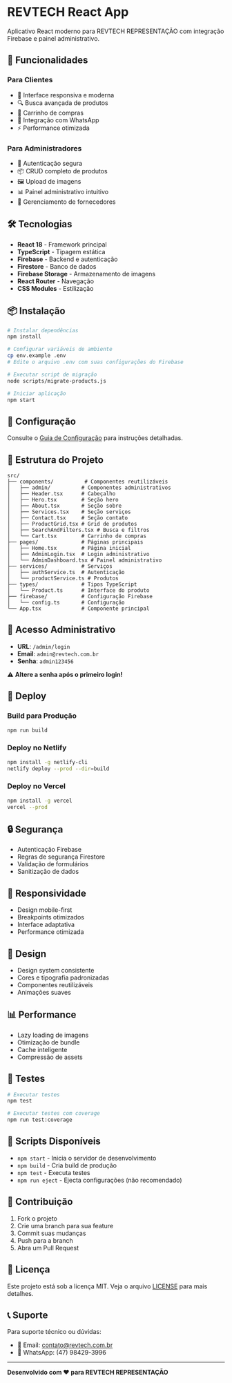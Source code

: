 # REVTECH React App

Aplicativo React moderno para REVTECH REPRESENTAÇÃO com integração Firebase e painel administrativo.

## 🚀 Funcionalidades

### Para Clientes
- 📱 Interface responsiva e moderna
- 🔍 Busca avançada de produtos
- 🛒 Carrinho de compras
- 📱 Integração com WhatsApp
- ⚡ Performance otimizada

### Para Administradores
- 🔐 Autenticação segura
- 📦 CRUD completo de produtos
- 🖼️ Upload de imagens
- 📊 Painel administrativo intuitivo
- 👥 Gerenciamento de fornecedores

## 🛠️ Tecnologias

- **React 18** - Framework principal
- **TypeScript** - Tipagem estática
- **Firebase** - Backend e autenticação
- **Firestore** - Banco de dados
- **Firebase Storage** - Armazenamento de imagens
- **React Router** - Navegação
- **CSS Modules** - Estilização

## 📦 Instalação

```bash
# Instalar dependências
npm install

# Configurar variáveis de ambiente
cp env.example .env
# Edite o arquivo .env com suas configurações do Firebase

# Executar script de migração
node scripts/migrate-products.js

# Iniciar aplicação
npm start
```

## 🔧 Configuração

Consulte o [Guia de Configuração](SETUP_GUIDE.md) para instruções detalhadas.

## 📁 Estrutura do Projeto

```
src/
├── components/          # Componentes reutilizáveis
│   ├── admin/          # Componentes administrativos
│   ├── Header.tsx      # Cabeçalho
│   ├── Hero.tsx        # Seção hero
│   ├── About.tsx       # Seção sobre
│   ├── Services.tsx    # Seção serviços
│   ├── Contact.tsx     # Seção contato
│   ├── ProductGrid.tsx # Grid de produtos
│   ├── SearchAndFilters.tsx # Busca e filtros
│   └── Cart.tsx        # Carrinho de compras
├── pages/              # Páginas principais
│   ├── Home.tsx        # Página inicial
│   ├── AdminLogin.tsx  # Login administrativo
│   └── AdminDashboard.tsx # Painel administrativo
├── services/           # Serviços
│   ├── authService.ts  # Autenticação
│   └── productService.ts # Produtos
├── types/              # Tipos TypeScript
│   └── Product.ts      # Interface do produto
├── firebase/           # Configuração Firebase
│   └── config.ts       # Configuração
└── App.tsx             # Componente principal
```

## 🔐 Acesso Administrativo

- **URL**: `/admin/login`
- **Email**: `admin@revtech.com.br`
- **Senha**: `admin123456`

⚠️ **Altere a senha após o primeiro login!**

## 🚀 Deploy

### Build para Produção

```bash
npm run build
```

### Deploy no Netlify

```bash
npm install -g netlify-cli
netlify deploy --prod --dir=build
```

### Deploy no Vercel

```bash
npm install -g vercel
vercel --prod
```

## 🔒 Segurança

- Autenticação Firebase
- Regras de segurança Firestore
- Validação de formulários
- Sanitização de dados

## 📱 Responsividade

- Design mobile-first
- Breakpoints otimizados
- Interface adaptativa
- Performance otimizada

## 🎨 Design

- Design system consistente
- Cores e tipografia padronizadas
- Componentes reutilizáveis
- Animações suaves

## 📊 Performance

- Lazy loading de imagens
- Otimização de bundle
- Cache inteligente
- Compressão de assets

## 🧪 Testes

```bash
# Executar testes
npm test

# Executar testes com coverage
npm run test:coverage
```

## 📝 Scripts Disponíveis

- `npm start` - Inicia o servidor de desenvolvimento
- `npm build` - Cria build de produção
- `npm test` - Executa testes
- `npm run eject` - Ejecta configurações (não recomendado)

## 🤝 Contribuição

1. Fork o projeto
2. Crie uma branch para sua feature
3. Commit suas mudanças
4. Push para a branch
5. Abra um Pull Request

## 📄 Licença

Este projeto está sob a licença MIT. Veja o arquivo [LICENSE](LICENSE) para mais detalhes.

## 📞 Suporte

Para suporte técnico ou dúvidas:

- 📧 Email: contato@revtech.com.br
- 📱 WhatsApp: (47) 98429-3996

---

**Desenvolvido com ❤️ para REVTECH REPRESENTAÇÃO**
